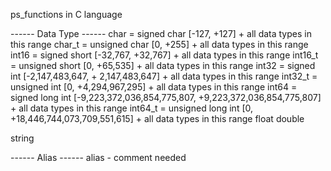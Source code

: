ps_functions in C language

------ Data Type ------
char = signed char [-127, +127] + all data types in this range
char_t = unsigned char [0, +255] + all data types in this range
int16 = signed short [-32,767, +32,767] + all data types in this range
int16_t = unsigned short [0, +65,535] + all data types in this range
int32 = signed int [-2,147,483,647, + 2,147,483,647] + all data types in this range
int32_t = unsigned int [0, +4,294,967,295] + all data types in this range
int64 = signed long int [-9,223,372,036,854,775,807, +9,223,372,036,854,775,807] + all data types in this range
int64_t = unsigned long int [0, +18,446,744,073,709,551,615] + all data types in this range
float
double

string

------ Alias ------
alias - comment needed
